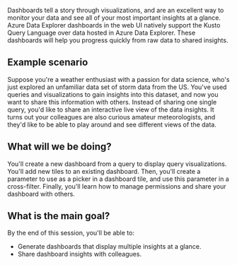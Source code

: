 Dashboards tell a story through visualizations, and are an excellent way to monitor your data and see all of your most important insights at a glance. Azure Data Explorer dashboards in the web UI natively support the Kusto Query Language over data hosted in Azure Data Explorer. These dashboards will help you progress quickly from raw data to shared insights. 

## Example scenario

Suppose you're a weather enthusiast with a passion for data science, who's just explored an unfamiliar data set of storm data from the US. You've used queries and visualizations to gain insights into this dataset, and now you want to share this information with others. Instead of sharing one single query, you'd like to share an interactive live view of the data insights. It turns out your colleagues are also curious amateur meteorologists, and they'd like to be able to play around and see different views of the data.

## What will we be doing?

You'll create a new dashboard from a query to display query visualizations. You'll add new tiles to an existing dashboard. Then, you'll create a parameter to use as a picker in a dashboard tile, and use this parameter in a cross-filter. Finally, you'll learn how to manage permissions and share your dashboard with others.

## What is the main goal?

By the end of this session, you'll be able to:

* Generate dashboards that display multiple insights at a glance.
* Share dashboard insights with colleagues.
